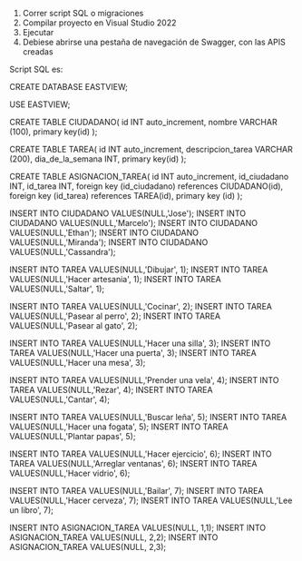 
1. Correr script SQL o migraciones
2. Compilar proyecto en Visual Studio 2022
3. Ejecutar
4. Debiese abrirse una pestaña de navegación de Swagger, con las APIS creadas

Script SQL es:

CREATE DATABASE EASTVIEW;


USE EASTVIEW;

CREATE TABLE CIUDADANO(
id INT auto_increment,
nombre VARCHAR (100),
primary key(id)
);

CREATE TABLE TAREA(
id INT auto_increment,
descripcion_tarea VARCHAR (200),
dia_de_la_semana INT,
primary key(id)
);

CREATE TABLE ASIGNACION_TAREA(
id INT auto_increment,
id_ciudadano INT,
id_tarea INT,
foreign key (id_ciudadano) references CIUDADANO(id),
foreign key (id_tarea) references TAREA(id),
primary key (id)
);

INSERT INTO CIUDADANO VALUES(NULL,'Jose');
INSERT INTO CIUDADANO VALUES(NULL,'Marcelo');
INSERT INTO CIUDADANO VALUES(NULL,'Ethan');
INSERT INTO CIUDADANO VALUES(NULL,'Miranda');
INSERT INTO CIUDADANO VALUES(NULL,'Cassandra');


INSERT INTO TAREA VALUES(NULL,'Dibujar', 1);
INSERT INTO TAREA VALUES(NULL,'Hacer artesania', 1);
INSERT INTO TAREA VALUES(NULL,'Saltar', 1);

INSERT INTO TAREA VALUES(NULL,'Cocinar', 2);
INSERT INTO TAREA VALUES(NULL,'Pasear al perro', 2);
INSERT INTO TAREA VALUES(NULL,'Pasear al gato', 2);

INSERT INTO TAREA VALUES(NULL,'Hacer una silla', 3);
INSERT INTO TAREA VALUES(NULL,'Hacer una puerta', 3);
INSERT INTO TAREA VALUES(NULL,'Hacer una mesa', 3);

INSERT INTO TAREA VALUES(NULL,'Prender una vela', 4);
INSERT INTO TAREA VALUES(NULL,'Rezar', 4);
INSERT INTO TAREA VALUES(NULL,'Cantar', 4);

INSERT INTO TAREA VALUES(NULL,'Buscar leña', 5);
INSERT INTO TAREA VALUES(NULL,'Hacer una fogata', 5);
INSERT INTO TAREA VALUES(NULL,'Plantar papas', 5);

INSERT INTO TAREA VALUES(NULL,'Hacer ejercicio', 6);
INSERT INTO TAREA VALUES(NULL,'Arreglar ventanas', 6);
INSERT INTO TAREA VALUES(NULL,'Hacer vidrio', 6);

INSERT INTO TAREA VALUES(NULL,'Bailar', 7);
INSERT INTO TAREA VALUES(NULL,'Hacer cerveza', 7);
INSERT INTO TAREA VALUES(NULL,'Lee un libro', 7);

INSERT INTO ASIGNACION_TAREA VALUES(NULL, 1,1);
INSERT INTO ASIGNACION_TAREA VALUES(NULL, 2,2);
INSERT INTO ASIGNACION_TAREA VALUES(NULL, 2,3);






